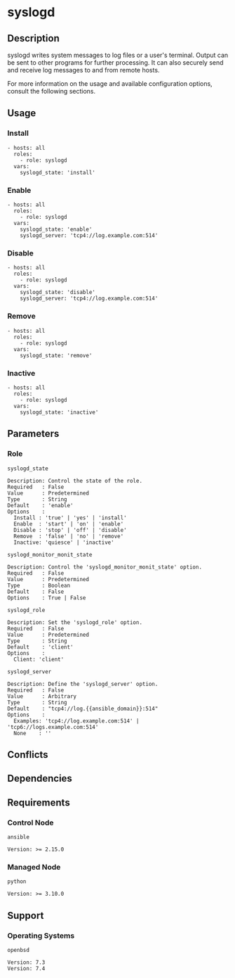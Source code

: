 # syslogd

## Description

syslogd writes system messages to log files or a user's terminal. Output can be
sent to other programs for further processing. It can also securely send and
receive log messages to and from remote hosts.

For more information on the usage and available configuration options,
consult the following sections.

## Usage

### Install

```
- hosts: all
  roles:
    - role: syslogd
  vars:
    syslogd_state: 'install'
```

### Enable

```
- hosts: all
  roles:
    - role: syslogd
  vars:
    syslogd_state: 'enable'
    syslogd_server: 'tcp4://log.example.com:514'
```

### Disable

```
- hosts: all
  roles:
    - role: syslogd
  vars:
    syslogd_state: 'disable'
    syslogd_server: 'tcp4://log.example.com:514'
```

### Remove

```
- hosts: all
  roles:
    - role: syslogd
  vars:
    syslogd_state: 'remove'
```

### Inactive

```
- hosts: all
  roles:
    - role: syslogd
  vars:
    syslogd_state: 'inactive'
```

## Parameters

### Role

`syslogd_state`

    Description: Control the state of the role.
    Required   : False
    Value      : Predetermined
    Type       : String
    Default    : 'enable'
    Options    :
      Install : 'true' | 'yes' | 'install'
      Enable  : 'start' | 'on' | 'enable'
      Disable : 'stop' | 'off' | 'disable'
      Remove  : 'false' | 'no' | 'remove'
      Inactive: 'quiesce' | 'inactive'

`syslogd_monitor_monit_state`

    Description: Control the 'syslogd_monitor_monit_state' option.
    Required   : False
    Value      : Predetermined
    Type       : Boolean
    Default    : False
    Options    : True | False

`syslogd_role`

    Description: Set the 'syslogd_role' option.
    Required   : False
    Value      : Predetermined
    Type       : String
    Default    : 'client'
    Options    :
      Client: 'client'

`syslogd_server`

    Description: Define the 'syslogd_server' option.
    Required   : False
    Value      : Arbitrary
    Type       : String
    Default    : "tcp4://log.{{ansible_domain}}:514"
    Options    :
      Examples: 'tcp4://log.example.com:514' | 'tcp6://logs.example.com:514'
      None    : ''

## Conflicts

## Dependencies

## Requirements

### Control Node

`ansible`

    Version: >= 2.15.0

### Managed Node

`python`

    Version: >= 3.10.0

## Support

### Operating Systems

`openbsd`

    Version: 7.3
    Version: 7.4

